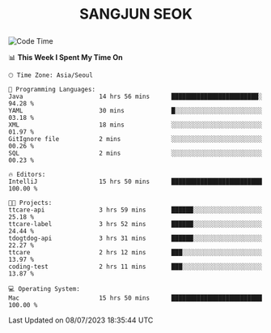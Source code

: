 <h1>
 <p align="center">
   SANGJUN SEOK
 </p>
</h1>

<!--START_SECTION:waka-->
![Code Time](http://img.shields.io/badge/Code%20Time-2%2C670%20hrs%2027%20mins-blue)

📊 **This Week I Spent My Time On** 

```text
🕑︎ Time Zone: Asia/Seoul

💬 Programming Languages: 
Java                     14 hrs 56 mins      ████████████████████████░   94.28 % 
YAML                     30 mins             █░░░░░░░░░░░░░░░░░░░░░░░░   03.18 % 
XML                      18 mins             ░░░░░░░░░░░░░░░░░░░░░░░░░   01.97 % 
GitIgnore file           2 mins              ░░░░░░░░░░░░░░░░░░░░░░░░░   00.26 % 
SQL                      2 mins              ░░░░░░░░░░░░░░░░░░░░░░░░░   00.23 % 

🔥 Editors: 
IntelliJ                 15 hrs 50 mins      █████████████████████████   100.00 % 

🐱‍💻 Projects: 
ttcare-api               3 hrs 59 mins       ██████░░░░░░░░░░░░░░░░░░░   25.18 % 
ttcare-label             3 hrs 52 mins       ██████░░░░░░░░░░░░░░░░░░░   24.44 % 
tdogtdog-api             3 hrs 31 mins       ██████░░░░░░░░░░░░░░░░░░░   22.27 % 
ttcare                   2 hrs 12 mins       ███░░░░░░░░░░░░░░░░░░░░░░   13.97 % 
coding-test              2 hrs 11 mins       ███░░░░░░░░░░░░░░░░░░░░░░   13.87 % 

💻 Operating System: 
Mac                      15 hrs 50 mins      █████████████████████████   100.00 % 
```


 Last Updated on 08/07/2023 18:35:44 UTC
<!--END_SECTION:waka-->
